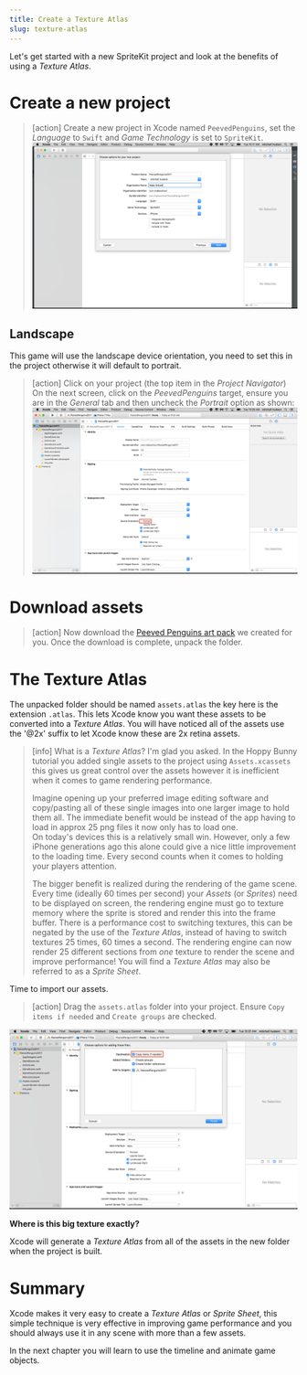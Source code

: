 ```yaml
---
title: Create a Texture Atlas
slug: texture-atlas
---
```


Let's get started with a new SpriteKit project and look at the benefits of using a 
*Texture Atlas*.

# Create a new project

> [action]
> Create a new project in Xcode named `PeevedPenguins`, set the *Language* to `Swift` 
> and *Game Technology* is set to `SpriteKit`.
> ![Xcode new project](../Tutorial-Images/p2-01-make-new-project.png)
>

## Landscape

This game will use the landscape device orientation, you need to set this in the project 
otherwise it will default to portrait.

> [action]
> Click on your project (the top item in the *Project Navigator*)
> On the next screen, click on the *PeevedPenguins* target, ensure you are in the *General* tab and then uncheck the *Portrait* option as shown:
> ![Xcode project orientation](../Tutorial-Images/p2-02-set-orientation.png)
>

# Download assets

> [action] Now download the [Peeved Penguins art pack](../PeevedPenguinsAssets.zip) we 
> created for you. Once the download is complete, unpack the folder.

# The Texture Atlas

The unpacked folder should be named `assets.atlas` the key here is the extension `.atlas`.  This lets Xcode know you want these assets to be converted into a *Texture Atlas*.  You will have noticed all of the assets use the '@2x' suffix to let Xcode know these are 2x retina assets.

> [info]
> What is a *Texture Atlas*? I'm glad you asked.
> In the Hoppy Bunny tutorial you added single assets to the project using 
> `Assets.xcassets` this gives us great control over the assets however it is inefficient 
> when it comes to game rendering performance.
>
> Imagine opening up your preferred image editing software and copy/pasting all of these 
> single images into one larger image to hold them all. The immediate benefit would be 
> instead of the app having to load in approx 25 png files it now only has to load one.  
> On today's devices this is a relatively small win. However, only a few iPhone 
> generations ago this alone could give a nice little improvement to the loading time. 
> Every second counts when it comes to holding your players attention.
>
> The bigger benefit is realized during the rendering of the  game scene. Every time 
> (ideally 60 times per second) your *Assets* (or *Sprites*) need to be displayed on 
> screen, the rendering engine must go to texture memory where the sprite is stored and 
> render this into the frame buffer.  There is a performance cost to switching textures, 
> this can be negated by the use of the *Texture Atlas*, instead of having to switch 
> textures 25 times, 60 times a second.  The rendering engine can now render 25 different 
> sections from *one* texture to render the scene and improve performance! You will find 
> a *Texture Atlas* may also be referred to as a *Sprite Sheet*.

Time to import our assets.

> [action]
> Drag the `assets.atlas` folder into your project.
> Ensure `Copy items if needed` and `Create groups` are checked.

![Copy if needed image here](../Tutorial-Images/p2-03-add-assets-cop-if-needed.png)

**Where is this big texture exactly?**

Xcode will generate a *Texture Atlas* from all of the assets in the new folder when the 
project is built.

# Summary

Xcode makes it very easy to create a *Texture Atlas* or *Sprite Sheet*, this simple 
technique is very effective in improving game performance and you should always use it 
in any scene with more than a few assets.

In the next chapter you will learn to use the timeline and animate game objects.
